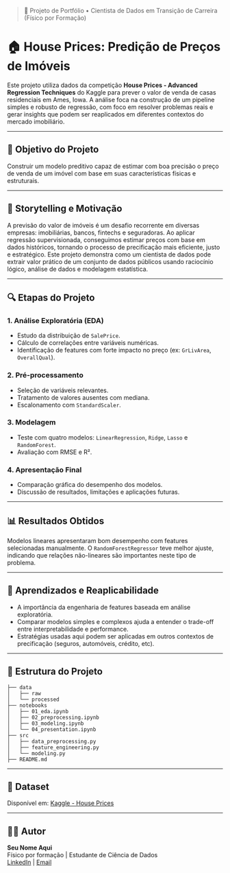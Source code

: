 > 🚀 Projeto de Portfólio • Cientista de Dados em Transição de Carreira (Físico por Formação)

# 🏠 House Prices: Predição de Preços de Imóveis

Este projeto utiliza dados da competição **House Prices - Advanced Regression Techniques** do Kaggle para prever o valor de venda de casas residenciais em Ames, Iowa. A análise foca na construção de um pipeline simples e robusto de regressão, com foco em resolver problemas reais e gerar insights que podem ser reaplicados em diferentes contextos do mercado imobiliário.

---

## 🎯 Objetivo do Projeto
Construir um modelo preditivo capaz de estimar com boa precisão o preço de venda de um imóvel com base em suas características físicas e estruturais.

---

## 🧠 Storytelling e Motivação
A previsão do valor de imóveis é um desafio recorrente em diversas empresas: imobiliárias, bancos, fintechs e seguradoras. Ao aplicar regressão supervisionada, conseguimos estimar preços com base em dados históricos, tornando o processo de precificação mais eficiente, justo e estratégico. Este projeto demonstra como um cientista de dados pode extrair valor prático de um conjunto de dados públicos usando raciocínio lógico, análise de dados e modelagem estatística.

---

## 🔍 Etapas do Projeto

### 1. Análise Exploratória (EDA)
- Estudo da distribuição de `SalePrice`.
- Cálculo de correlações entre variáveis numéricas.
- Identificação de features com forte impacto no preço (ex: `GrLivArea`, `OverallQual`).

### 2. Pré-processamento
- Seleção de variáveis relevantes.
- Tratamento de valores ausentes com mediana.
- Escalonamento com `StandardScaler`.

### 3. Modelagem
- Teste com quatro modelos: `LinearRegression`, `Ridge`, `Lasso` e `RandomForest`.
- Avaliação com RMSE e R².

### 4. Apresentação Final
- Comparação gráfica do desempenho dos modelos.
- Discussão de resultados, limitações e aplicações futuras.

---

## 📊 Resultados Obtidos
Modelos lineares apresentaram bom desempenho com features selecionadas manualmente. O `RandomForestRegressor` teve melhor ajuste, indicando que relações não-lineares são importantes neste tipo de problema.

---

## 🧩 Aprendizados e Reaplicabilidade
- A importância da engenharia de features baseada em análise exploratória.
- Comparar modelos simples e complexos ajuda a entender o trade-off entre interpretabilidade e performance.
- Estratégias usadas aqui podem ser aplicadas em outros contextos de precificação (seguros, automóveis, crédito, etc).

---

## 📁 Estrutura do Projeto
```
├── data
│   ├── raw
│   └── processed
├── notebooks
│   ├── 01_eda.ipynb
│   ├── 02_preprocessing.ipynb
│   ├── 03_modeling.ipynb
│   └── 04_presentation.ipynb
├── src
│   ├── data_preprocessing.py
│   ├── feature_engineering.py
│   └── modeling.py
├── README.md
```

---

## 📌 Dataset
Disponível em: [Kaggle - House Prices](https://www.kaggle.com/competitions/house-prices-advanced-regression-techniques)

---

## 👨‍🔬 Autor
**Seu Nome Aqui**  
Físico por formação | Estudante de Ciência de Dados  
[LinkedIn](#) | [Email](#)